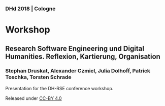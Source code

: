 ### DHd 2018 | Cologne

# Workshop

## Research Software Engineering und Digital Humanities. Reflexion, Kartierung, Organisation

### Stephan Druskat, Alexander Czmiel, Julia Dolhoff, Patrick Toschka, Torsten Schrade

Presentation for the DH-RSE conference workshop.

Released under [CC-BY 4.0](https://creativecommons.org/licenses/by/4.0/)
